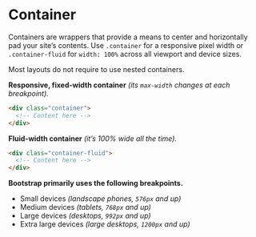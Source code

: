# Container

Containers are wrappers that provide a means to center and horizontally pad your site’s contents. Use `.container` for a responsive pixel width or `.container-fluid` for `width: 100%` across all viewport and device sizes.

Most layouts do not require to use nested containers.

**Responsive, fixed-width container** _(its `max-width` changes at each breakpoint)._

<div class="doc-preview py-3">
  <div class="container" style="max-width: 70%">
    <div class="row" style="max-width: 70%; margin: 0 auto;">
      <div class="col py-5 mr-1 bg-warning rounded"
           style="max-width: 350px">
      </div>
      <div
        class="col py-5 ml-1 bg-info rounded"
        style="max-width: 70px">
      </div>
    </div>
  </div>
</div>

```html
<div class="container">
  <!-- Content here -->
</div>
```

**Fluid-width container** _(it’s 100% wide all the time)._

<div class="doc-preview py-3 px-3">
  <div class="container">
    <div class="row">
      <div class="col py-5 mr-1 bg-warning rounded">
      </div>
      <div
        class="col py-5 ml-1 bg-info rounded"
        style="max-width: 70px">
      </div>
    </div>
  </div>
</div>

```html
<div class="container-fluid">
  <!-- Content here -->
</div>
```

**Bootstrap primarily uses the following breakpoints.**

- Small devices       _(landscape phones, `576px` and up)_
- Medium devices      _(tablets, `768px` and up)_
- Large devices       _(desktops, `992px` and up)_
- Extra large devices _(large desktops, `1200px` and up)_
